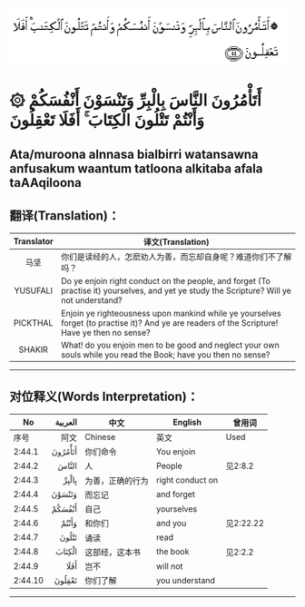 ![002:044](images/002_044.gif)

#  ۞ أَتَأْمُرُونَ النَّاسَ بِالْبِرِّ وَتَنْسَوْنَ أَنْفُسَكُمْ وَأَنْتُمْ تَتْلُونَ الْكِتَابَ ۚ أَفَلَا تَعْقِلُونَ 

## Ata/muroona alnnasa bialbirri watansawna anfusakum waantum tatloona alkitaba afala taAAqiloona

## 翻译(Translation)：

| Translator | 译文(Translation)                                            |
|:----------:| ------------------------------------------------------------ |
| 马坚       | 你们是读经的人，怎麽劝人为善，而忘却自身呢？难道你们不了解吗？ |
| YUSUFALI   | Do ye enjoin right conduct on the people, and forget (To practise it) yourselves, and yet ye study the Scripture? Will ye not understand? |
| PICKTHAL   | Enjoin ye righteousness upon mankind while ye yourselves forget (to practise it)? And ye are readers of the Scripture! Have ye then no sense? |
| SHAKIR     | What! do you enjoin men to be good and neglect your own souls while you read the Book; have you then no sense? |

---

## 对位释义(Words Interpretation)：

| No      | العربية | 中文             | English          | 曾用词    |
| ------- | ------: | ---------------- | ---------------- | --------- |
| 序号    |    阿文 | Chinese          | 英文             | Used      |
| 2:44.1  | أَتَأْمُرُونَ | 你们命令         | You enjoin       |           |
| 2:44.2  |   النَّاسَ | 人               | People           | 见2:8.2   |
| 2:44.3  |   بِالْبِرِّ | 为善，正确的行为 | right conduct on |           |
| 2:44.4  |  وَتَنْسَوْنَ | 而忘记           | and forget       |           |
| 2:44.5  |  أَنْفُسَكُمْ | 自己             | yourselves       |           |
| 2:44.6  |   وَأَنْتُمْ | 和你们           | and you          | 见2:22.22 |
| 2:44.7  |   تَتْلُونَ | 诵读             | read             |           |
| 2:44.8  |  الْكِتَابَ | 这部经，这本书   | the book         | 见2:2.2   |
| 2:44.9  |    أَفَلَا | 岂不             | will not         |           |
| 2:44.10 |  تَعْقِلُونَ | 你们了解         | you understand   |           |

---
